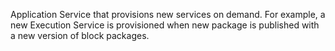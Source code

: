 Application Service that provisions new services on demand. For example, a new Execution Service is provisioned when new package is published with a new version of block packages.